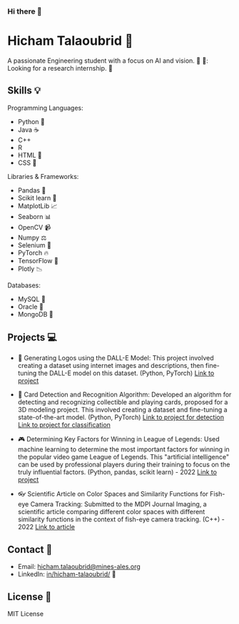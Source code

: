 ### Hi there 👋

# Hicham Talaoubrid :wave:

A passionate Engineering student with a focus on AI and vision. :robot: 👀:
Looking for a research internship. :briefcase:

## Skills :bulb:

Programming Languages:
- Python :snake:
- Java :coffee:
- C++
- R
- HTML :page_facing_up:
- CSS :page_with_curl:

Libraries & Frameworks:
- Pandas :panda_face:
- Scikit learn :book:
- MatplotLib :chart_with_upwards_trend:
- Seaborn :bar_chart:
- OpenCV :video_camera:
- Numpy :balance_scale:
- Selenium :traffic_light:
- PyTorch :fire:
- TensorFlow :dizzy:
- Plotly :chart_with_downwards_trend:

Databases:
- MySQL :floppy_disk:
- Oracle :symbols:
- MongoDB :floppy_disk:


## Projects :computer:

- :art: Generating Logos using the DALL-E Model: This project involved creating a dataset using internet images and descriptions, then fine-tuning the DALL-E model on this dataset. (Python, PyTorch)
[Link to project](https://github.com/your-username/dalle-logo-generation)

- :card_index: Card Detection and Recognition Algorithm: Developed an algorithm for detecting and recognizing collectible and playing cards, proposed for a 3D modeling project. This involved creating a dataset and fine-tuning a state-of-the-art model. (Python, PyTorch)
[Link to project for detection](https://github.com/HichTala/mmdetection_yugioh)
[Link to project for classification](https://github.com/HichTala/yugioh-card-classification)

- :video_game: Determining Key Factors for Winning in League of Legends: Used machine learning to determine the most important factors for winning in the popular video game League of Legends. This "artificial intelligence" can be used by professional players during their training to focus on the truly influential factors. (Python, pandas, scikit learn) - 2022
[Link to project](https://github.com/HichTala/LeagueOfLegends_ML_Project)

- :eyeglasses: Scientific Article on Color Spaces and Similarity Functions for Fish-eye Camera Tracking: Submitted to the MDPI Journal Imaging, a scientific article comparing different color spaces with different similarity functions in the context of fish-eye camera tracking. (C++) - 2022
[Link to article](https://hal.mines-ales.fr/hal-03653718/document)


## Contact :email:

- Email: hicham.talaoubrid@mines-ales.org
- LinkedIn: [in/hicham-talaoubrid/](https://www.linkedin.com/in/hicham-talaoubrid/) :necktie:

## License :scroll:

MIT License

